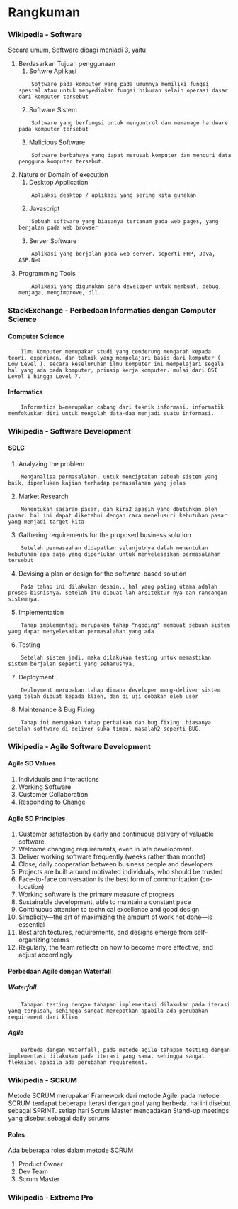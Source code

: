 # Rangkuman
### Wikipedia - Software
Secara umum, Software dibagi menjadi 3, yaitu 
1. Berdasarkan Tujuan penggunaan
    1. Softwre Aplikasi
    ```
        Software pada komputer yang pada umumnya memiliki fungsi spesial atau untuk menyediakan fungsi hiburan selain operasi dasar dari komputer tersebut
    ```
    2. Software Sistem
    ```  
        Software yang berfungsi untuk mengontrol dan memanage hardware pada komputer tersebut
    ```
    3. Malicious Software
    ```
        Software berbahaya yang dapat merusak komputer dan mencuri data pengguna komputer tersebut.
    ```
2. Nature or Domain of execution
    1. Desktop Application
    ```
        Apliaksi desktop / aplikasi yang sering kita gunakan
    ```
    2. Javascript
    ```
        Sebuah software yang biasanya tertanam pada web pages, yang berjalan pada web browser
    ```
    3. Server Software
    ```
        Aplikasi yang berjalan pada web server. seperti PHP, Java, ASP.Net
    ```
3. Programming Tools
    ```
        Aplikasi yang digunakan para developer untuk membuat, debug, menjaga, mengimprove, dll...
    ```

### StackExchange - Perbedaan Informatics dengan Computer Science
#### Computer Science
```
    Ilmu Komputer merupakan studi yang cenderung mengarah kepada teori, experimen, dan teknik yang mempelajari basis dari komputer ( Low Level ). secara keseluruhan ilmu komputer ini mempelajari segala hal yang ada pada komputer, prinsip kerja komputer. mulai dari OSI Level 1 hingga Level 7.
```
#### Informatics
```
    Informatics b=merupakan cabang dari teknik informasi. informatik memfokuskan diri untuk mengolah data-daa menjadi suatu informasi.
```

### Wikipedia - Software Development
#### SDLC 
1. Analyzing the problem
```
    Menganalisa permasalahan. untuk menciptakan sebuah sistem yang baik, diperlukan kajian terhadap permasalahan yang jelas
```
2. Market Research
```
    Menentukan sasaran pasar, dan kira2 apasih yang dbutuhkan oleh pasar. hal ini dapat diketahui dengan cara menelusuri kebutuhan pasar yang menjadi target kita
```
3. Gathering requirements for the proposed business solution
```
    Setelah permasaahan didapatkan selanjutnya dalah menentukan kebutuhan apa saja yang diperlukan untuk menyelesaikan permasalahan tersebut 
```
4. Devising a plan or design for the software-based solution
```
    Pada tahap ini dilakukan desain.. hal yang paling utama adalah proses bisnisnya. setelah itu dibuat lah arsitektur nya dan rancangan sistemnya.
```
5. Implementation
```
    Tahap implementasi merupakan tahap "ngoding" membuat sebuah sistem yang dapat menyelesaikan permasalahan yang ada
```
6. Testing
```
    Setelah sistem jadi, maka dilakukan testing untuk memastikan sistem berjalan seperti yang seharusnya.
```
7. Deployment
```
    Deployment merupakan tahap dimana developer meng-deliver sistem yang telah dibuat kepada klien, dan di uji cobakan oleh user
```
8. Maintenance & Bug Fixing
```
    Tahap ini merupakan tahap perbaikan dan bug fixing. biasanya setelah software di deliver suka timbul masalah2 seperti BUG.
```

### Wikipedia - Agile Software Development
#### Agile SD Values
1. Individuals and Interactions
2. Working Software
3. Customer Collaboration
4. Responding to Change

#### Agile SD Principles
1. Customer satisfaction by early and continuous delivery of valuable software.
2. Welcome changing requirements, even in late development.
3. Deliver working software frequently (weeks rather than months)
4. Close, daily cooperation between business people and developers
5. Projects are built around motivated individuals, who should be trusted
6. Face-to-face conversation is the best form of communication (co-location)
7. Working software is the primary measure of progress
8. Sustainable development, able to maintain a constant pace
9. Continuous attention to technical excellence and good design
10. Simplicity—the art of maximizing the amount of work not done—is essential
11. Best architectures, requirements, and designs emerge from self-organizing teams
12. Regularly, the team reflects on how to become more effective, and adjust accordingly

#### Perbedaan Agile dengan Waterfall
##### Waterfall
```
    Tahapan testing dengan tahapan implementasi dilakukan pada iterasi yang terpisah, sehingga sangat merepotkan apabila ada perubahan requirement dari klien
```
##### Agile
```
    Berbeda dengan Waterfall, pada metode agile tahapan testing dengan implementasi dilakukan pada iterasi yang sama. sehingga sangat fleksibel apabila ada perubahan requirement.
```

### Wikipedia - SCRUM
Metode SCRUM merupakan Framework dari metode Agile. pada metode SCRUM terdapat beberapa iterasi dengan goal yang berbeda. hal ini disebut sebagai SPRINT. setiap hari Scrum Master mengadakan Stand-up meetings yang disebut sebagai daily scrums

#### Roles
Ada beberapa roles dalam metode SCRUM
1. Product Owner
2. Dev Team
3. Scrum Master

### Wikipedia - Extreme Pro